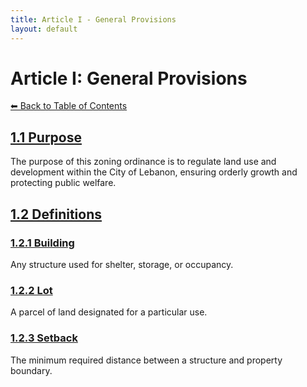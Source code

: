 ```yaml
---
title: Article I - General Provisions
layout: default
---
```


# Article I: General Provisions

[⬅ Back to Table of Contents](index.md)

## [1.1 Purpose](#purpose)
The purpose of this zoning ordinance is to regulate land use and development within the City of Lebanon, ensuring orderly growth and protecting public welfare.

## [1.2 Definitions](#definitions)
### [1.2.1 Building](#building)
Any structure used for shelter, storage, or occupancy.

### [1.2.2 Lot](#lot)
A parcel of land designated for a particular use.

### [1.2.3 Setback](#setback)
The minimum required distance between a structure and property boundary.
